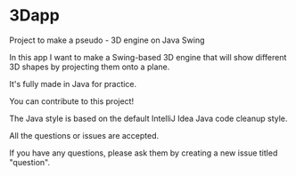 # 3Dapp
Project to make a pseudo - 3D engine on Java Swing

In this app I want to make a Swing-based 3D engine that will show different 3D shapes by projecting them onto a plane. 

It's fully made in Java for practice. 

You can contribute to this project!

The Java style is based on the default IntelliJ Idea  Java code cleanup style.

All the questions or issues are accepted.

If you have any questions, please ask them by creating a new issue titled "question".
